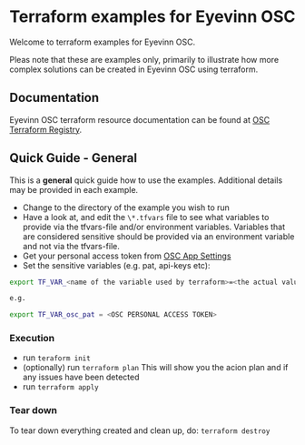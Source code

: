 # Terraform examples for Eyevinn OSC

Welcome to terraform examples for Eyevinn OSC.

Pleas note that these are examples only, primarily to illustrate how more complex solutions can be created in Eyevinn OSC using terraform.

## Documentation

Eyevinn OSC terraform resource documentation can be found at [OSC Terraform Registry](https://registry.terraform.io/providers/EyevinnOSC/osc/latest).

## Quick Guide - General

This is a **general** quick guide how to use the examples. Additional details may be provided in each example.

- Change to the directory of the example you wish to run
- Have a look at, and edit the `\*.tfvars` file to see what variables to provide via the tfvars-file and/or environment variables. Variables that are considered sensitive should be provided via an environment variable and not via the tfvars-file.
- Get your personal access token from [OSC App Settings](https://app.osaas.io/dashboard/settings/api)
- Set the sensitive variables (e.g. pat, api-keys etc):

```bash
export TF_VAR_<name of the variable used by terraform>=<the actual value>

e.g.

export TF_VAR_osc_pat = <OSC PERSONAL ACCESS TOKEN>
```

### Execution

- run `teraform init`
- (optionally) run `terraform plan`
  This will show you the acion plan and if any issues have been detected
- run `terraform apply`

### Tear down

To tear down everything created and clean up, do:
`terraform destroy`
